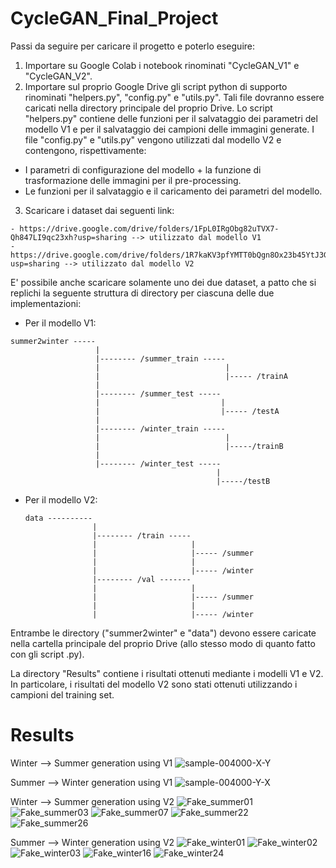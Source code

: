 # CycleGAN_Final_Project
Passi da seguire per caricare il progetto e poterlo eseguire:

  1. Importare su Google Colab i notebook rinominati "CycleGAN_V1" e "CycleGAN_V2".
  2. Importare sul proprio Google Drive gli script python di supporto rinominati "helpers.py", "config.py" e "utils.py". Tali file dovranno essere caricati nella directory principale del proprio Drive. Lo script "helpers.py" contiene delle funzioni per il salvataggio dei parametri del modello V1 e per il salvataggio dei campioni delle immagini generate. I file "config.py" e "utils.py" vengono utilizzati dal modello V2 e contengono, rispettivamente:
    
   - I parametri di configurazione del modello + la funzione di trasformazione delle immagini per il pre-processing.
   - Le funzioni per il salvataggio e il caricamento dei parametri del modello.
    
  3. Scaricare i dataset dai seguenti link:
  
    - https://drive.google.com/drive/folders/1FpL0IRgObg82uTVX7-Qh847LI9qc23xh?usp=sharing --> utilizzato dal modello V1
    - https://drive.google.com/drive/folders/1R7kaKV3pfYMTT0bQgn8Ox23b45YtJ3GC?usp=sharing --> utilizzato dal modello V2
  
   E' possibile anche scaricare solamente uno dei due dataset, a patto che si replichi la seguente struttura di directory per ciascuna delle due implementazioni:
   
   - Per il modello V1:
   
    summer2winter -----
                       |
                       |-------- /summer_train -----
                       |                            |
                       |                            |----- /trainA
                       |
                       |-------- /summer_test -----
                       |                           |
                       |                           |----- /testA
                       |            
                       |-------- /winter_train -----
                       |                            |
                       |                            |-----/trainB
                       |
                       |-------- /winter_test -----
                                                  |
                                                  |-----/testB
                                                  
  - Per il modello V2:
   
        data ----------
                       |
                       |-------- /train -----
                       |                     |
                       |                     |----- /summer
                       |                     |
                       |                     |----- /winter
                       |-------- /val -------
                       |                     |
                       |                     |----- /summer
                       |                     |
                       |                     |----- /winter
                       
 Entrambe le directory ("summer2winter" e "data") devono essere caricate nella cartella principale del proprio Drive (allo stesso modo di quanto fatto con gli script .py).
 
 
La directory "Results" contiene i risultati ottenuti mediante i modelli V1 e V2. In particolare, i risultati del modello V2 sono stati ottenuti utilizzando i campioni del training set. 
                       



# Results
Winter --> Summer generation using V1
![sample-004000-X-Y](https://user-images.githubusercontent.com/48278123/134184459-cdfb41a2-ad9e-4ded-b112-abc7da5a74b6.png)

Summer --> Winter generation using V1
![sample-004000-Y-X](https://user-images.githubusercontent.com/48278123/134184485-c1714831-6a4e-4e05-846f-c9a23608aa66.png)

Winter --> Summer generation using V2
![Fake_summer01](https://user-images.githubusercontent.com/48278123/134184669-01198b48-be4c-4817-992a-2e5877daf927.PNG)
![Fake_summer03](https://user-images.githubusercontent.com/48278123/134184683-5e265d8c-22a8-4c37-89b2-33d850b79dda.PNG)
![Fake_summer07](https://user-images.githubusercontent.com/48278123/134184705-1745374f-0b9b-487c-9296-125ff71b210a.png)
![Fake_summer22](https://user-images.githubusercontent.com/48278123/134184742-928da12a-0ea1-4f61-b12a-96fad8c71456.png)
![Fake_summer26](https://user-images.githubusercontent.com/48278123/134184781-dbd4c1da-3070-4858-9edd-a505516bc26b.png)

Summer --> Winter generation using V2
![Fake_winter01](https://user-images.githubusercontent.com/48278123/134184922-e3653515-a12d-4dc5-8916-a609beaaade6.PNG)
![Fake_winter02](https://user-images.githubusercontent.com/48278123/134184932-73febed9-520e-4516-baa9-073eb3335ee0.PNG)
![Fake_winter03](https://user-images.githubusercontent.com/48278123/134184947-bc22f60a-a1dd-4afa-9c07-65e7c516e601.PNG)
![Fake_winter16](https://user-images.githubusercontent.com/48278123/134184967-681002c0-abc0-4ec9-acf7-b7e378141dd9.png)
![Fake_winter24](https://user-images.githubusercontent.com/48278123/134185022-546516c2-c367-4c33-96ba-1078e048a419.png)








                  
